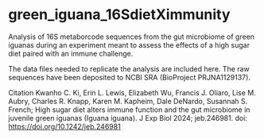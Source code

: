 # green_iguana_16SdietXimmunity
Analysis of 16S metaborcode sequences from the gut microbiome of green iguanas during an experiment meant to assess the effects of a high sugar diet paired with an immune challenge.

The data files needed to replicate the analysis are included here. The raw sequences have been deposited to NCBI SRA (BioProject PRJNA1129137). 

Citation 
Kwanho C. Ki, Erin L. Lewis, Elizabeth Wu, Francis J. Oliaro, Lise M. Aubry, Charles R. Knapp, Karen M. Kapheim, Dale DeNardo, Susannah S. French; High sugar diet alters immune function and the gut microbiome in juvenile green iguanas (Iguana iguana). J Exp Biol 2024; jeb.246981. doi: https://doi.org/10.1242/jeb.246981
